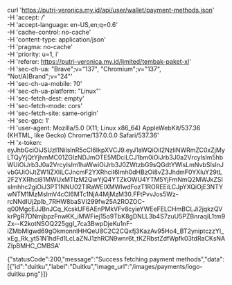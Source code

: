 curl 'https://putri-veronica.my.id/api/user/wallet/payment-methods.json' \
  -H 'accept: */*' \
  -H 'accept-language: en-US,en;q=0.6' \
  -H 'cache-control: no-cache' \
  -H 'content-type: application/json' \
  -H 'pragma: no-cache' \
  -H 'priority: u=1, i' \
  -H 'referer: https://putri-veronica.my.id/limited/tembak-paket-xl' \
  -H 'sec-ch-ua: "Brave";v="137", "Chromium";v="137", "Not/A)Brand";v="24"' \
  -H 'sec-ch-ua-mobile: ?0' \
  -H 'sec-ch-ua-platform: "Linux"' \
  -H 'sec-fetch-dest: empty' \
  -H 'sec-fetch-mode: cors' \
  -H 'sec-fetch-site: same-origin' \
  -H 'sec-gpc: 1' \
  -H 'user-agent: Mozilla/5.0 (X11; Linux x86_64) AppleWebKit/537.36 (KHTML, like Gecko) Chrome/137.0.0.0 Safari/537.36' \
  -H 'x-token: eyJhbGciOiJSUzI1NiIsInR5cCI6IkpXVCJ9.eyJ1aWQiOiI2NzliNWRmZC0xZjMyLTQyYjQtYjhmMC01ZGIzNDJmOTE5MDciLCJ1bm0iOiJrb3J0a2VrcyIsIm5hbWUiOiJrb3J0a2VrcyIsIm1haWwiOiJrb3J0ZWtzbG9sQGdtYWlsLmNvbSIsInJvbGUiOiJtZW1iZXIiLCJncmF2YXRhciI6Imh0dHBzOi8vZ3JhdmF0YXIuY29tL2F2YXRhci81MWUxMTIzM2QwYjQ4YTZkOWU4YTM5YjFmNmQ2MWJkZSIsImhhc2giOiJ3PT1NNU02TlRaWElXMWlwdFozT1ROREEiLCJpYXQiOjE3NTYwNTM1MzMsImV4cCI6MTc1NjA4MjMzM30.FFtPvvJos5Wz-rcNNdIUj2plb_7RHW8baSVl299fw25A2ROZOC-q00MgcEJJBnJCq_KcskUF6AEnPMkVFv8cyieYWEeFELCHmBCLJi2jqkzQVkrPgR7DNmjbpzFnwKK_iMWFiej15o9TbK8gDNLL3b4S7zuU5PZBnraqiL1tm9Zx--K2kotNSOQ225ggI_7ca3BwpDjeKu1nF-iZMbMlgwd69gOkmonnIHHQeU8C2C2CQxfj3KazAv95Ho4_BT2yniptczzYI_xEg_Rk_yt51N1hdFd1LcLaZNJ1zhRCN9wnr6t_tKZRbstZdfWpfk03tdRaCKsNAZlpBMHC_CMBSA'



{"statusCode":200,"message":"Success fetching payment methods","data":[{"id":"duitku","label":"Duitku","image_url":"/images/payments/logo-duitku.png"}]}
